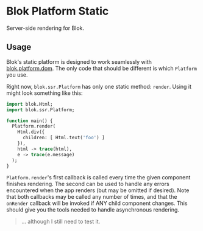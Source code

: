 Blok Platform Static
====================

Server-side rendering for Blok.

Usage
-----

Blok's static platform is designed to work seamlessly with [blok.platform.dom](https://github.com/blok-ui/blok.platform.dom). The only code that should be different is which `Platform` you use.

Right now, `blok.ssr.Platform` has only one static method: `render`. Using it might look something like this:

```haxe
import blok.Html;
import blok.ssr.Platform;

function main() {
  Platform.render(
    Html.div({
      children: [ Html.text('foo') ]
    }),
    html -> trace(html),
    e -> trace(e.message)
  );
}
```

`Platform.render`'s first callback is called every time the given component finishes rendering. The second can be used to handle any errors encountered when the app renders (but may be omitted if desired). Note that both callbacks may be called any number of times, and that the `onRender` callback will be invoked if ANY child component changes. This should give you the tools needed to handle asynchronous rendering.

> ... although I still need to test it.
